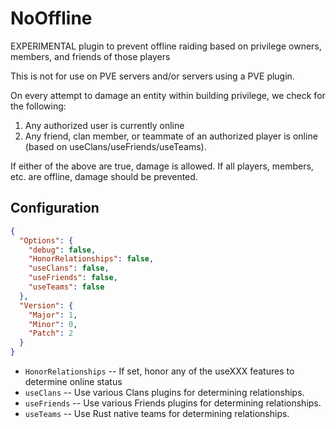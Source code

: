 # NoOffline
EXPERIMENTAL plugin to prevent offline raiding based on privilege owners, members, and friends of those players

This is not for use on PVE servers and/or servers using a PVE plugin.

On every attempt to damage an entity within building privilege, we check for the following:

  1. Any authorized user is currently online
  2. Any friend, clan member, or teammate of an authorized player is online (based on useClans/useFriends/useTeams).

If either of the above are true, damage is allowed.
If all players, members, etc. are offline, damage should be prevented.

## Configuration
```json
{
  "Options": {
    "debug": false,
    "HonorRelationships": false,
    "useClans": false,
    "useFriends": false,
    "useTeams": false
  },
  "Version": {
    "Major": 1,
    "Minor": 0,
    "Patch": 2
  }
}
```

  - `HonorRelationships` -- If set, honor any of the useXXX features to determine online status
  - `useClans` -- Use various Clans plugins for determining relationships.
  - `useFriends` -- Use various Friends plugins for determining relationships.
  - `useTeams` -- Use Rust native teams for determining relationships.
